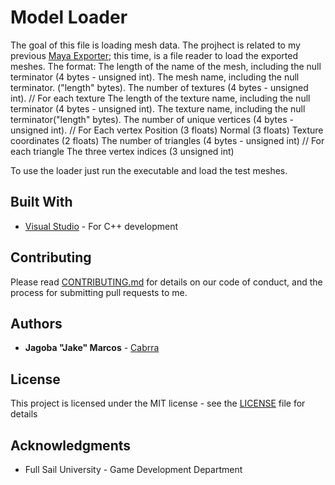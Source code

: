 Model Loader
============

The goal of this file is loading mesh data. The projhect is related to my previous [Maya Exporter](https://github.com/Cabrra/Maya-Exporter); this time, is a file reader to load the exported meshes.
The format:
	The length of the name of the mesh, including the null terminator (4 bytes - unsigned int).
	The mesh name, including the null terminator. ("length" bytes).
	The number of textures (4 bytes - unsigned int).
	// For each texture
	The length of the texture name, including the null terminator (4 bytes - unsigned int).
	The texture name, including the null terminator("length" bytes).
	The number of unique vertices (4 bytes - unsigned int).
	// For Each vertex
	Position (3 floats)
	Normal (3 floats)
	Texture coordinates (2 floats)
	The number of triangles (4 bytes - unsigned int)
	// For each triangle
	The three vertex indices (3 unsigned int)
	
To use the loader just run the executable and load the test meshes.

## Built With

* [Visual Studio](https://visualstudio.microsoft.com/)	- For C++ development


## Contributing

Please read [CONTRIBUTING.md](https://github.com/Cabrra/Contributing-template/blob/master/Contributing-template.md) for details on our code of conduct, and the process for submitting pull requests to me.


## Authors

* **Jagoba "Jake" Marcos** - [Cabrra](https://github.com/Cabrra)


## License

This project is licensed under the MIT license - see the [LICENSE](LICENSE) file for details


## Acknowledgments

* Full Sail University - Game Development Department